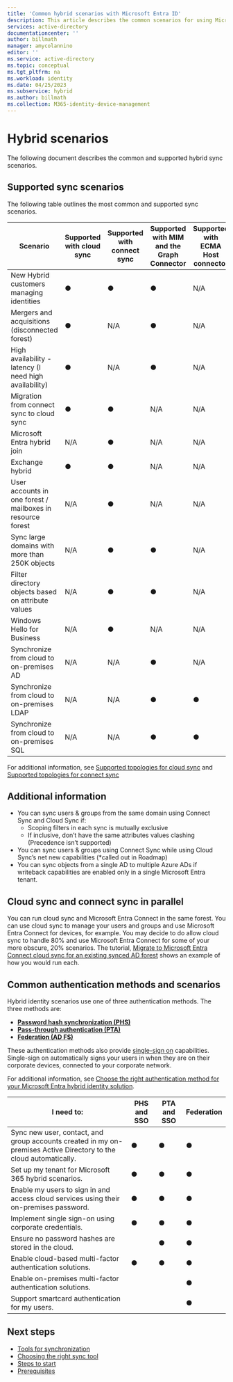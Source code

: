 ```yaml
---
title: 'Common hybrid scenarios with Microsoft Entra ID'
description: This article describes the common scenarios for using Microsoft Entra Connect cloud sync and Microsoft Entra Connect.
services: active-directory
documentationcenter: ''
author: billmath
manager: amycolannino
editor: ''
ms.service: active-directory
ms.topic: conceptual
ms.tgt_pltfrm: na
ms.workload: identity
ms.date: 04/25/2023
ms.subservice: hybrid
ms.author: billmath
ms.collection: M365-identity-device-management
---
```


# Hybrid scenarios 
The following document describes the common and supported hybrid sync scenarios.

## Supported sync scenarios
The following table outlines the most common and supported sync scenarios.

|Scenario|Supported with cloud sync|Supported with connect sync|Supported with MIM and the Graph Connector|Supported with ECMA Host connector|
|-----|-----|-----|-----|-----|
|New Hybrid customers managing identities|●|●|●|N/A|
|Mergers and acquisitions (disconnected forest)|●|N/A|●|N/A|
|High availability - latency (I need high availability)|●|N/A|●|N/A|
|Migration from connect sync to cloud sync|●|●|N/A|N/A|
|Microsoft Entra hybrid join|N/A|●|N/A|N/A|
|Exchange hybrid|●|●|N/A|N/A|
|User accounts in one forest / mailboxes in resource forest|N/A|●|N/A|N/A|
|Sync large domains with more than 250K objects|N/A|●|●|N/A|
|Filter directory objects based on attribute values|N/A|●|●|N/A|
|Windows Hello for Business|N/A|●|N/A|N/A|
|Synchronize from cloud to on-premises AD|N/A|N/A|●|N/A|
|Synchronize from cloud to on-premises LDAP|N/A|N/A|●|●|
|Synchronize from cloud to on-premises SQL|N/A|N/A|●|●|

For additional information, see [Supported topologies for cloud sync](cloud-sync/plan-cloud-sync-topologies.md) and [Supported topologies for connect sync](connect/plan-connect-topologies.md)


## Additional information
- You can sync users & groups from the same domain using Connect Sync and Cloud Sync if:
    - Scoping filters in each sync is mutually exclusive
    - If inclusive, don’t have the same attributes values clashing (Precedence isn’t supported)
- You can sync users & groups using Connect Sync while using Cloud Sync’s net new capabilities (*called out in Roadmap)
- You can sync objects from a single AD to multiple Azure ADs if writeback capabilities are enabled only in a single Microsoft Entra tenant.


## Cloud sync and connect sync in parallel
You can run cloud sync and Microsoft Entra Connect in the same forest.  You can use cloud sync to manage your users and groups and use Microsoft Entra Connect for devices, for example.  You may decide to do allow cloud sync to handle 80% and use Microsoft Entra Connect for some of your more obscure, 20% scenarios.  The tutorial, [Migrate to Microsoft Entra Connect cloud sync for an existing synced AD forest](cloud-sync/tutorial-pilot-aadc-aadccp.md) shows an example of how you would run each.

## Common authentication methods and scenarios

Hybrid identity scenarios use one of three authentication methods.   The three methods are: 

- **[Password hash synchronization (PHS)](connect/whatis-phs.md)**  
- **[Pass-through authentication (PTA)](connect/how-to-connect-pta.md)**  
- **[Federation (AD FS)](connect/whatis-fed.md)** 

These authentication methods also provide [single-sign on](connect/how-to-connect-sso.md) capabilities.  Single-sign on automatically signs your users in when they are on their corporate devices, connected to your corporate network.

For additional information, see [Choose the right authentication method for your Microsoft Entra hybrid identity solution](connect/choose-ad-authn.md). 

|I need to:|PHS and SSO| PTA and SSO|Federation| 
|-----|-----|-----|-----| 
|Sync new user, contact, and group accounts created in my on-premises Active Directory to the cloud automatically.|●| ● |●| 
|Set up my tenant for Microsoft 365 hybrid scenarios.|●| ● |●| 
|Enable my users to sign in and access cloud services using their on-premises password.|●| ● |●| 
|Implement single sign-on using corporate credentials.|●| ● |●|  
|Ensure no password hashes are stored in the cloud.| |●|●| 
|Enable cloud-based multi-factor authentication solutions.|●|●|●| 
|Enable on-premises multi-factor authentication solutions.| | |●| 
|Support smartcard authentication for my users.| | |●| 

## Next steps
- [Tools for synchronization](sync-tools.md)
- [Choosing the right sync tool](https://setup.microsoft.com/azure/add-or-sync-users-to-azure-ad)
- [Steps to start](get-started.md)
- [Prerequisites](prerequisites.md)

